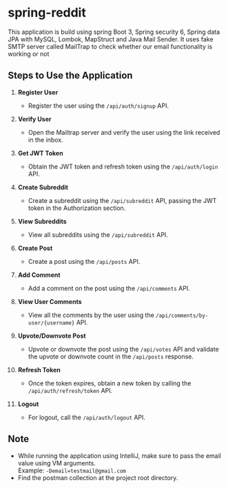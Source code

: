 # spring-reddit

This application is build using spring Boot 3, Spring security 6, Spring data JPA with MySQL, Lombok, MapStruct and Java Mail Sender. It uses fake SMTP server called MailTrap to check whether our email functionality is working or not

## Steps to Use the Application

1. **Register User**
    - Register the user using the `/api/auth/signup` API.

2. **Verify User**
    - Open the Mailtrap server and verify the user using the link received in the inbox.

3. **Get JWT Token**
    - Obtain the JWT token and refresh token using the `/api/auth/login` API.

4. **Create Subreddit**
    - Create a subreddit using the `/api/subreddit` API, passing the JWT token in the Authorization section.

5. **View Subreddits**
    - View all subreddits using the `/api/subreddit` API.

6. **Create Post**
    - Create a post using the `/api/posts` API.

7. **Add Comment**
    - Add a comment on the post using the `/api/comments` API.

8. **View User Comments**
    - View all the comments by the user using the `/api/comments/by-user/{username}` API.

9. **Upvote/Downvote Post**
    - Upvote or downvote the post using the `/api/votes` API and validate the upvote or downvote count in the `/api/posts` response.

10. **Refresh Token**
    - Once the token expires, obtain a new token by calling the `/api/auth/refresh/token` API.

11. **Logout**
    - For logout, call the `/api/auth/logout` API.

## Note
- While running the application using IntelliJ, make sure to pass the email value using VM arguments.  
  Example: `-Demail=testmail@gmail.com`
- Find the postman collection at the project root directory.
  
